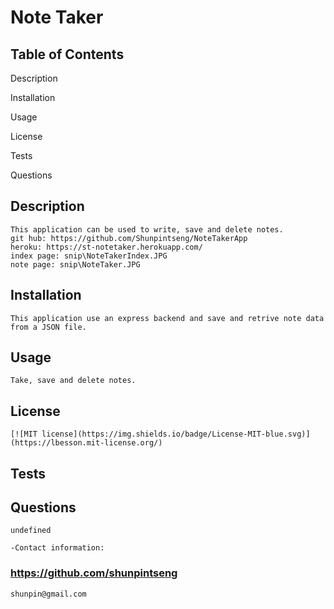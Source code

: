     
# Note Taker
       
## Table of Contents
    
Description

Installation

Usage

License

Tests

Questions


    
## Description
    
    This application can be used to write, save and delete notes.
    git hub: https://github.com/Shunpintseng/NoteTakerApp
    heroku: https://st-notetaker.herokuapp.com/
    index page: snip\NoteTakerIndex.JPG
    note page: snip\NoteTaker.JPG

## Installation
    
    This application use an express backend and save and retrive note data from a JSON file.
    
## Usage

    Take, save and delete notes.
       
## License

    [![MIT license](https://img.shields.io/badge/License-MIT-blue.svg)](https://lbesson.mit-license.org/)    
    
## Tests
    
## Questions

    undefined  

    -Contact information:

### https://github.com/shunpintseng

    shunpin@gmail.com